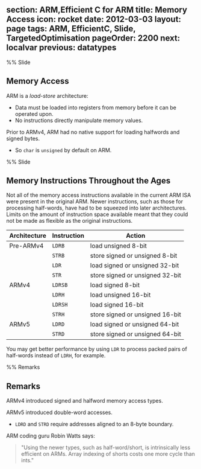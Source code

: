 section: ARM,Efficient C for ARM
title: Memory Access
icon: rocket
date: 2012-03-03
layout: page
tags: ARM, EfficientC, Slide, TargetedOptimisation
pageOrder: 2200
next: localvar
previous: datatypes
----

%% Slide

## Memory Access

ARM is a *load-store* architecture:

* Data must be loaded into registers from memory before it can be operated upon.
* No instructions directly manipulate memory values.

Prior to ARMv4, ARM had no native support for loading halfwords and signed bytes.

* So `char` is `unsigned` by default on ARM.

%% Slide

## Memory Instructions Throughout the Ages

Not all of the memory access instructions available in the current ARM ISA were present in the original ARM. Newer instructions, such as those for processing half-words, have had to be squeezed into later architectures. Limits on the amount of instruction space available meant that they could not be made as flexible as the original instructions.

Architecture | Instruction | Action
-------------|-------------|--------
Pre-ARMv4    | `LDRB`      | load unsigned 8-bit
             | `STRB`      | store signed or unsigned 8-bit
             | `LDR`       | load signed or unsigned 32-bit
             | `STR`       | store signed or unsigned 32-bit
ARMv4        | `LDRSB`     | load signed 8-bit
             | `LDRH`      | load unsigned 16-bit
             | `LDRSH`     | load signed 16-bit
             | `STRH`      | store signed or unsigned 16-bit
ARMv5        | `LDRD`      | load signed or unsigned 64-bit
             | `STRD`      | store signed or unsigned 64-bit

You may get better performance by using `LDR` to process packed pairs of half-words instead of `LDRH`, for example.

%% Remarks

## Remarks

ARMv4 introduced signed and halfword memory access types.

ARMv5 introduced double-word accesses.

* `LDRD` and `STRD` require addresses aligned to an 8-byte boundary.

ARM coding guru Robin Watts says:
> "Using the newer types, such as half-word/short, is intrinsically less efficient on ARMs. Array indexing of shorts costs one more cycle than ints."
